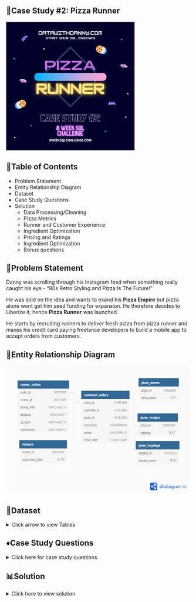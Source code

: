 ## 🍕Case Study #2: Pizza Runner

<img src="https://github.com/Julie-Odhiambo/8Week-SQL-Challenge/blob/main/Case%20study/case-study-2.png" width="350" height="350">

## 📝Table of Contents
   - Problem Statement
   - Entity Relationship Diagram
   - Dataset
   - Case Study Questions
   - Solution
      - Data Processing/Cleaning
      - Pizza Metrics
      - Runner and Customer Experience
      - Ingredient Optimization
      - Pricing and Ratings
      - Ingredient Optimization
      - Bonus questions
## 🤔Problem Statement
Danny was scrolling through his Instagram feed when something really caught his eye - “80s Retro Styling and Pizza Is The Future!"

He was sold on the idea and wants to exand his **Pizza Empire** but pizza alone wont get him seed funding for expansion. He therefore decides to Uberize it, hence **Pizza Runner** was launched.

He starts by recruiting runners to deliver fresh pizza from pizza runner and maxes his credit card paying freelance developers to build a mobile app to accept orders from customers.
## 🔗Entity Relationship Diagram
<img src="https://github.com/Julie-Odhiambo/8Week-SQL-Challenge/blob/main/Case%20study/PizzaRunner.png" width="600" height="350">

## 📂Dataset
<details><summary>Click arrow to view Tables</summary>
<p>

<details><summary>customer_orders table</summary>
<p>

```customer_orders```                                                                             
| **order_id**   | **customer_id**| **pizza_id**|**exclusions**|	**extras**|**order_time**      |
| :---           |  :---          |     :---    |  :---        |     :---   |   :---             |
| 1              |   101          |     1       |              |            |2021-01-01 18:05:02 |
| 2              |   101          |     1       |              |            |2021-01-01 19:00:52 |
| 3              |   102          |     1       |              |            |2021-01-02 23:51:23 |
| 3              |   102          |     2       |              |    NaN     |2021-01-02 23:51:23 | 
| 4              |   103          |     1       |  4           |            |2021-01-04 13:23:46 |
| 4              |   103          |     1       |  4           |            |2021-01-04 13:23:46 |
| 4              |   103          |     2       |  4           |            |2021-01-04 13:23:46 |             
| 5              |   104          |     1       |  null        |    1       |2021-01-08 21:00:29 |        
| 6              |   101          |     2       |  null        |    null    |2021-01-08 21:03:13 |
| 7              |   105          |     2       |  null        |    1       |2021-01-08 21:20:29 | 
| 8              |   102          |     1       |  null        |    null    |2021-01-09 23:54:33 | 
| 9              |   103          |     1       |  4           |    1,5     |	2021-01-10 11:22:59|
| 10             |   104          |     1       |  null        |    null    |2021-01-11 18:34:49 |
| 10             |   104          |     1       |  2,6         |    1,4     |2021-01-11 18:34:49 |
</p>
</details>

<details><summary>runner_orders table</summary>
<p>

 ```runner_orders```
| **order_id**   | **runner_id**|**pickup_time**    |**distance**|**duration**|**cancellation**        |
| :---           |  :---        |     :---          |  :---      |     :---   |   :---                 |
| 1              |   1          |2021-01-01 18:15:34| 20km       | 32 minutes |                        |
| 2              |   1          |2021-01-01 19:10:54| 20km       | 27 minutes |                        |
| 3              |   1          |2021-01-03 00:12:37| 13.4km     | 20 mins    |NaN                     |
| 4              |   2          |2021-01-04 13:53:03| 23.4       | 40         |NaN                     | 
| 5              |   3          |2021-01-08 21:10:57| 10         | 15         |NaN                     |
| 6              |   3          |     null          | null       | null       |Restaurant Cancellation |
| 7              |   2          |2020-01-08 21:30:45| 25km       | 25mins     |null                    |             
| 8              |   2          |2020-01-10 00:15:02| 23.4 km    | 15 minute  |null                    |        
| 9              |   2          |   null            | null       | null       |Customer Cancellation   |
| 10             |   1          |2020-01-11 18:50:20| 10km       | 10minutes  |null                    | 
</p>
</details>

<details><summary>pizza_names table</summary>
<p>

  ```pizza_names```
|**pizza_id**|**pizza_name**|
|:---        |:---          |
|1           |Meat Lovers   |
|2           |Vegetarian    |
</p>
</details>

<details><summary>Runners table</summary>
<p>

  ```runners```
|**runner_id**|**Registration Date**|
| :---        | :---                |
|1            |2021-01-01           |
|2            |2021-01-03           |
|3            |2021-01-08           |
|4            |2021-01-15           |
</p>
</details>

<details><summary>pizza_recipes table</summary>
<p>

  ```pizza_recipes```
|**pizza_id**|**toppings**              |
|:---        |:---                      |
|1           |1, 2, 3, 4, 5, 6, 8, 10   |
|2           |4, 6, 7, 9, 11, 12        |
</p>
</details>

<details><summary>pizza_toppings table</summary>
<p>

```pizza_toppings```                                                                             
| **topping_id** | **topping_name**|
| :---           |  :---           |
| 1              |   Bacon         |
| 2              |   BBQ Sauce     |
| 3              |   Beef          | 
| 4              |   Cheese        |  
| 5              |   Chicken       | 
| 6              |   Mushrooms     | 
| 7              |   Onions        |              
| 8              |   Pepperoni     |         
| 9              |   Peppers       | 
| 10             |   Salami        | 
| 11             |   Tomatoes      | 
| 12             |   Tomato Sauce  |

</p>
</details>

</p>
</details>

## ♦Case Study Questions
<details><summary>Click here for case study questions</summary>
<p>
   
A. Pizza Metrics
1. How many pizzas were ordered?
2. How many unique customer orders were made?
3. How many successful orders were delivered by each runner?
4. How many of each type of pizza was delivered?
5. How many Vegetarian and Meatlovers were ordered by each customer?
6. What was the maximum number of pizzas delivered in a single order?
7. For each customer, how many delivered pizzas had at least 1 change and how many had no changes?
8. How many pizzas were delivered that had both exclusions and extras?
9. What was the total volume of pizzas ordered for each hour of the day?
10. What was the volume of orders for each day of the week?
   
B. Runner and Customer Experience
1. How many runners signed up for each 1 week period? (i.e. week starts 2021-01-01)
2. What was the average time in minutes it took for each runner to arrive at the Pizza Runner HQ to pickup the order?
3. Is there any relationship between the number of pizzas and how long the order takes to prepare?
4. What was the average distance travelled for each customer?
5. What was the difference between the longest and shortest delivery times for all orders?
6. What was the average speed for each runner for each delivery and do you notice any trend for these values?
7. What is the successful delivery percentage for each runner?
   
C. Ingredient Optimisation
1. What are the standard ingredients for each pizza?
2. What was the most commonly added extra?
3. What was the most common exclusion?
4. Generate an order item for each record in the customers_orders table in the format of one of the following:
 - Meat Lovers
 - Meat Lovers - Exclude Beef
 - Meat Lovers - Extra Bacon
 - Meat Lovers - Exclude Cheese, Bacon - Extra Mushroom, Peppers
5. Generate an alphabetically ordered comma separated ingredient list for each pizza order from the customer_orders table and add a 2x in front of any relevant ingredients
 - For example: "Meat Lovers: 2xBacon, Beef, ... , Salami"
6. What is the total quantity of each ingredient used in all delivered pizzas sorted by most frequent first?
   
D. Pricing and Ratings
1. If a Meat Lovers pizza costs $12 and Vegetarian costs $10 and there were no charges for changes - how much money has Pizza Runner made so far if there are no delivery fees?
2. What if there was an additional $1 charge for any pizza extras?
- Add cheese is $1 extra
3. The Pizza Runner team now wants to add an additional ratings system that allows customers to rate their runner, how would you design an additional table for this new dataset - generate a schema for this new table and insert your own data for ratings for each successful customer order between 1 to 5.
4. Using your newly generated table - can you join all of the information together to form a table which has the following information for successful deliveries?
- customer_id
- order_id
- runner_id
- rating
- order_time
- pickup_time
- Time between order and pickup
- Delivery duration
- Average speed
- Total number of pizzas
5. If a Meat Lovers pizza was $12 and Vegetarian $10 fixed prices with no cost for extras and each runner is paid $0.30 per kilometre traveled - how much money does Pizza Runner have left over after these deliveries?
   
E. Bonus Questions
If Danny wants to expand his range of pizzas - how would this impact the existing data design? Write an INSERT statement to demonstrate what would happen if a new Supreme pizza with all the toppings was added to the Pizza Runner menu?

</p>
</details>

## 📊Solution
<details><summary>Click here to view solution</summary>
<p>
   
### A. Pizza Metrics               
 
**1. How many pizzas were ordered?**

```SQL
SELECT COUNT(*) as total_pizzas_ordered
FROM clean_customer_orders;
```
    
**2. How many unique customer orders were made?**

```SQL
SELECT COUNT(DISTINCT order_id) AS number_of_unique_orders
FROM clean_customer_orders;
```

**3. How many successful orders were delivered by each runner?**

```SQL
SELECT runner_id, 
   COUNT (*) AS successful_orders_delivered
FROM clean_runner_orders
WHERE duration IS NOT NULL
GROUP BY runner_id;
```

**4. How many of each type of pizza was delivered?**  

```SQL
SELECT p.pizza_name, 
        COUNT (*) AS Number_Of_Pizza_Delivered
FROM clean_runner_orders AS r
LEFT JOIN clean_customer_orders AS c
ON r.order_id = c.order_id
INNER JOIN pizza_names AS p
ON p.pizza_id = c.pizza_id
WHERE duration IS NOT NULL
GROUP BY p.pizza_name;
```
 
**5. How many Vegetarian and Meatlovers were ordered by each customer?**

```SQL
SELECT c.customer_id,
       p.pizza_name,
       COUNT (*) AS Number_Of_Pizza_Delivered
FROM clean_customer_orders AS c
INNER JOIN pizza_names AS p
ON c.pizza_id = p.pizza_id
GROUP BY p.pizza_name, c.customer_id
ORDER BY c.customer_id;
  ```
  
 **6. What was the maximum number of pizzas delivered in a single order?**
 
 ```SQL
SELECT COUNT(*) AS max_pizzas_delivered
FROM customer_orders AS c
INNER JOIN runner_orders AS r
ON c.order_id = r.order_id
WHERE r.distance IS NOT NULL
GROUP BY r.order_id
ORDER BY max_pizzas_delivered DESC
LIMIT 1;
 ```
 
**7. For each customer, how many delivered pizzas had at least 1 change and how many had no changes?**

```SQL
SELECT cco.customer_id,
       SUM(CASE WHEN cco.exclusions IS NOT NULL 
       OR cco.extras IS NOT NULL THEN 1 ELSE 0 END) AS at_least_1_change,
       SUM(CASE WHEN cco.exclusions IS NULL AND cco.extras IS NULL THEN 1 
       ELSE 0 END) AS no_change
FROM clean_customer_orders AS cco
INNER JOIN clean_runner_orders AS cro
ON cco.order_id = cro.order_id
WHERE cro.distance IS NOT NULL
GROUP BY customer_id;
 ```
 
**8. How many pizzas were delivered that had both exclusions and extras?**

```SQL
SELECT SUM(CASE WHEN cco.exclusions IS NOT NULL AND cco.extras IS NOT NULL THEN 1 
            ELSE 0 END) AS pizza
FROM clean_customer_orders AS cco
INNER JOIN clean_runner_orders AS cro
ON cco.order_id = cro.order_id
WHERE cro.distance IS NOT NULL;
```

**9. What was the total volume of pizzas ordered for each hour of the day?**

```SQL
SELECT COUNT(*), 
       EXTRACT('HOUR' FROM order_time) as time_of_day
FROM clean_customer_orders
GROUP BY EXTRACT('HOUR' FROM order_time);
```

**10. What was the volume of orders for each day of the week?**

```SQL
SELECT TO_CHAR(order_time, 'Day') AS day_of_week,
       COUNT(*) AS pizza_count
FROM clean_customer_orders
GROUP BY day_of_week;
```

 ## B. Runner and Customer Experience
    
**1. How many runners signed up for each 1 week period? (i.e. week starts 2021-01-01)**

```SQL
SELECT EXTRACT(WEEK FROM registration_date) AS week,
        COUNT(*)
FROM runners
GROUP BY EXTRACT(WEEK FROM registration_date);
```

**2.  What was the average time in minutes it took for each runner to arrive at the Pizza Runner HQ to pickup the order?**

```SQL
SELECT cro.runner_id, 
    date_part('minutes', AVG(cro.pickup_time-cco.order_time)) AS avg
FROM clean_customer_orders AS cco
INNER JOIN clean_runner_orders AS cro
ON cco.order_id = cro.order_id
WHERE cro.pickup_time IS NOT NULL
GROUP BY cro.runner_id;
```

**3. Is there any relationship between the number of pizzas and how long the order takes to prepare?**

```SQL
WITH relationship AS 
            (SELECT cco.order_id,
                COUNT(*) AS number_of_pizzas,                 
                  (cro.pickup_time-cco.order_time) AS mins_taken
             FROM clean_customer_orders AS cco
             INNER JOIN clean_runner_orders AS cro
             ON cco.order_id = cro.order_id
             WHERE cro.pickup_time IS NOT NULL
             GROUP BY cco.order_id, mins_taken)

SELECT 
  number_of_pizzas, 
  AVG(mins_taken)
FROM relationship
GROUP BY number_of_pizzas;
```

**4. What was the average distance travelled for each customer?**

```SQL
SELECT ROUND(AVG(cro.distance),2),
        cco.customer_id
 FROM clean_customer_orders AS cco
 INNER JOIN clean_runner_orders AS cro
 ON cco.order_id = cro.order_id
 GROUP BY cco.customer_id
 ORDER BY cco.customer_id;
```     
 
**5. What was the difference between the longest and shortest delivery times for all orders?**

```SQL
SELECT MAX(duration)- MIN(duration) as difference_delivery_time
FROM clean_runner_orders;

    -- 6. What was the average speed for each runner for each delivery 
            and do you notice any trend for these values? */
SELECT runner_id, order_id,
     ROUND((AVG(distance))/(AVG(duration/60)),2) AS avg_speed
FROM clean_runner_orders
WHERE pickup_time IS NOT NULL
GROUP BY runner_id, order_id
ORDER BY runner_id;
```

**7. What is the successful delivery percentage for each runner?**

```SQL
SELECT runner_id,
    ROUND((AVG(CASE WHEN distance IS NULL THEN 0
        WHEN distance IS NOT NULL THEN 1 END)*100)) AS percentage
FROM clean_runner_orders
GROUP BY runner_id;
```
</p>
</details>
